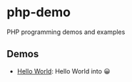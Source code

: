 # php-demo

PHP programming demos and examples

## Demos

- [Hello World](./demos/aa.php): Hello World into 😀
